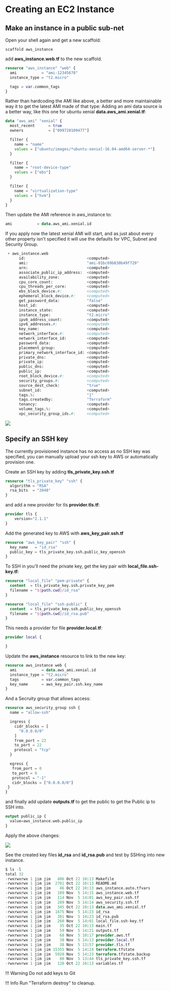 # Creating an EC2 Instance

## Make an instance in a public sub-net

Open your shell again and get a new scaffold:

```cli
scaffold aws_instance
```

add **aws_instance.web.tf** to the new scaffold.

```terraform
resource "aws_instance" "web" {
  ami           = "ami-12345678"
  instance_type = "t2.micro"

  tags = var.common_tags
}
```

Rather than hardcoding the AMI like above, a better and more maintainable way it to get the latest AMI made of that type:
Adding an ami data source is a better way, like this one for ubuntu xenial **data.aws_ami.xenial.tf**:

```terraform
data "aws_ami" "xenial" {
  most_recent      = true
  owners           = ["099720109477"]

  filter {
    name = "name"
    values = ["ubuntu/images/*ubuntu-xenial-16.04-amd64-server-*"]
  }

  filter {
    name = "root-device-type"
    values = ["ebs"]
  }

  filter {
    name = "virtualization-type"
    values = ["hvm"]
  }
}
```

Then update the AMI reference in aws_instance to:

```terraform
ami           = data.aws_ami.xenial.id
```

If you apply now the latest xenial AMI will start, and as just about every other property isn't specified it will use the defaults for VPC, Subnet and Security Group.

```terraform
 + aws_instance.web
      id:                           <computed>
      ami:                          "ami-01bc69b830b49f729"
      arn:                          <computed>
      associate_public_ip_address:  <computed>
      availability_zone:            <computed>
      cpu_core_count:               <computed>
      cpu_threads_per_core:         <computed>
      ebs_block_device.#:           <computed>
      ephemeral_block_device.#:     <computed>
      get_password_data:            "false"
      host_id:                      <computed>
      instance_state:               <computed>
      instance_type:                "t2.micro"
      ipv6_address_count:           <computed>
      ipv6_addresses.#:             <computed>
      key_name:                     <computed>
      network_interface.#:          <computed>
      network_interface_id:         <computed>
      password_data:                <computed>
      placement_group:              <computed>
      primary_network_interface_id: <computed>
      private_dns:                  <computed>
      private_ip:                   <computed>
      public_dns:                   <computed>
      public_ip:                    <computed>
      root_block_device.#:          <computed>
      security_groups.#:            <computed>
      source_dest_check:            "true"
      subnet_id:                    <computed>
      tags.%:                       "1"
      tags.createdby:               "Terraform"
      tenancy:                      <computed>
      volume_tags.%:                <computed>
      vpc_security_group_ids.#:     <computed>
```

<img src="https://gist.github.com/JamesWoolfenden/7edc471e5fc5a3a47162532bd428d6b2/raw/2285ac1571718e77fcb29b5b6f93baa4f366d6c7/termtosvg_qmdskn5m.svg?sanitize=true">

## Specify an SSH key

The currently provisioned instance has no access as no SSH key was specified, you can manually upload your ssh key to AWS or automatically provision one.

Create an SSH key by adding  **tls_private_key.ssh.tf**

```terraform
resource "tls_private_key" "ssh" {
  algorithm = "RSA"
  rsa_bits  = "2048"
}
```

and add a new provider for tls **provider.tls.tf**:

```terraform
provider tls {
    version="2.1.1"
}
```

Add the generated key to AWS with **aws_key_pair.ssh.tf**

```terraform
resource "aws_key_pair" "ssh" {
  key_name   = "id_rsa"
  public_key = tls_private_key.ssh.public_key_openssh
}
```

To SSH in you'll need the private key, get the key pair with **local_file.ssh-key.tf**:

```terraform
resource "local_file" "pem-private" {
  content  = tls_private_key.ssh.private_key_pem
  filename = "${path.cwd}/id_rsa"
}

resource "local_file" "ssh-public" {
  content  = tls_private_key.ssh.public_key_openssh
  filename = "${path.cwd}/id_rsa.pub"
}
```

This needs a provider for file **provider.local.tf**:

```terraform
provider local {

}
```

Update the **aws_instance** resource to link to the new key:

```terraform
resource aws_instance web {
  ami           = data.aws_ami.xenial.id
  instance_type = "t2.micro"
  tags          = var.common_tags
  key_name      = aws_key_pair.ssh.key_name
}
```

And a Secruity group that allows access:

```terraform
resource aws_security_group ssh {
  name = "allow-ssh"

  ingress {
    cidr_blocks = [
      "0.0.0.0/0"
    ]
    from_port = 22
    to_port = 22
    protocol = "tcp"
  }

  egress {
   from_port = 0
   to_port = 0
   protocol = "-1"
   cidr_blocks = ["0.0.0.0/0"]
 }
}
```

and finally add update **outputs.tf** to get the public to get the Public ip to SSH into.

```terraform
output public_ip {
  value=aws_instance.web.public_ip
}
```

Apply the above changes:

<img src="https://gist.github.com/JamesWoolfenden/ebb10ad6247403eda8c53cd5194a69fe/raw/3a96af027a6acb62e2843f689aec97f08293ae43/termtosvg_7pzoqrpc.svg?sanitize=true">

See the created key files **id_rsa** and **id_rsa.pub** and test by SSHing into new instance.

```terraform
$ ls -l
total 32
-rwxrwxrwx 1 jim jim   406 Oct 22 10:13 Makefile
-rwxrwxrwx 1 jim jim  2701 Oct 22 10:13 README.md
-rwxrwxrwx 1 jim jim    46 Oct 22 10:13 aws_instance.auto.tfvars
-rwxrwxrwx 1 jim jim   189 Nov  5 14:15 aws_instance.web.tf
-rwxrwxrwx 1 jim jim   114 Nov  5 14:01 aws_key_pair.ssh.tf
-rwxrwxrwx 1 jim jim   289 Nov  5 14:14 aws_security.ssh.tf
-rwxrwxrwx 1 jim jim   345 Oct 22 10:13 data.aws_ami.xenial.tf
-rwxrwxrwx 1 jim jim  1675 Nov  5 14:23 id_rsa
-rwxrwxrwx 1 jim jim   381 Nov  5 14:23 id_rsa.pub
-rwxrwxrwx 1 jim jim   260 Nov  5 14:01 local_file.ssh-key.tf
-rwxrwxrwx 1 jim jim    35 Oct 22 10:13 main.tf
-rwxrwxrwx 1 jim jim    59 Nov  5 14:21 outputs.tf
-rwxrwxrwx 1 jim jim    68 Nov  5 10:17 provider.aws.tf
-rwxrwxrwx 1 jim jim    38 Nov  5 14:13 provider.local.tf
-rwxrwxrwx 1 jim jim    38 Nov  5 13:57 provider.tls.tf
-rwxrwxrwx 1 jim jim 15355 Nov  5 14:24 terraform.tfstate
-rwxrwxrwx 1 jim jim  5920 Nov  5 14:23 terraform.tfstate.backup
-rwxrwxrwx 1 jim jim    80 Nov  5 13:44 tls_private_key.ssh.tf
-rwxrwxrwx 1 jim jim   120 Oct 22 10:13 variables.tf
```

!!! Warning Do not add keys to Git

!!! Info Run "Terraform destroy" to cleanup.
